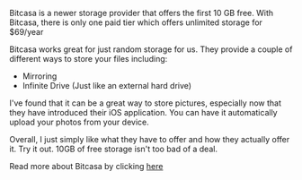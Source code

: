 Bitcasa is a newer storage provider that offers the first 10 GB free.  With Bitcasa, there is only one paid tier which offers unlimited storage for $69/year

Bitcasa works great for just random storage for us.  They provide a couple of different ways to store your files including:

- Mirroring
- Infinite Drive (Just like an external hard drive)

I've found that it can be a great way to store pictures, especially now that they have introduced their iOS application.  You can have it automatically upload your photos from your device.

Overall, I just simply like what they have to offer and how they actually offer it. Try it out.  10GB of free storage isn't too bad of a deal.

Read more about Bitcasa by clicking [here](http://l.bitcasa.com/8tqp-l4c)
